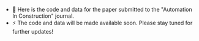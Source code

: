 - 💬 Here is the code and data for the paper submitted to the "Automation In Construction" journal.
- ⚡ The code and data will be made available soon. Please stay tuned for further updates!
